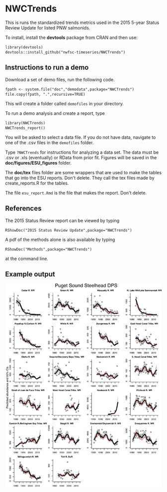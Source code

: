 # NWCTrends

This is runs the standardized trends metrics used in the 2015 5-year Status Review Update for listed PNW salmonids.  

To install, install the **devtools** package from CRAN and then use:
```
library(devtools)
devtools::install_github("nwfsc-timeseries/NWCTrends")
```

## Instructions to run a demo

Download a set of demo files, run the following code.
```
fpath <- system.file("doc","demodata",package="NWCTrends")
file.copy(fpath, ".",recursive=TRUE)
```
This will create a folder called `demofiles` in your directory.

To run a demo analysis and create a report, type 
```
library(NWCTrends)
NWCTrends_report()
```
You will be asked to select a data file. If you do not have data, navigate to one of the .csv files in the `demofiles` folder.

Type `?NWCTrends` for instructions for analyzing a data set. The data must be .csv or .xls (eventually) or RData from prior fit. Figures will be saved in the **doc/figures/ESU_figures** folder.

The **doc/tex** files folder are some wrappers that are used to make the tables that go into the ESU reports.  Don't delete.  They call the tex files made by create_reports.R for the tables.

The file `esu_report.Rmd` is the file that makes the report.  Don't delete.

## References

The 2015 Status Review report can be viewed by typing
```
RShowDoc("2015 Status Review Update",package="NWCTrends")
```

A pdf of the methods alone is also available by typing
```
RShowDoc("Methods",package="NWCTrends")
```
at the command line. 

## Example output

![](inst/doc/main_fig.jpg)

